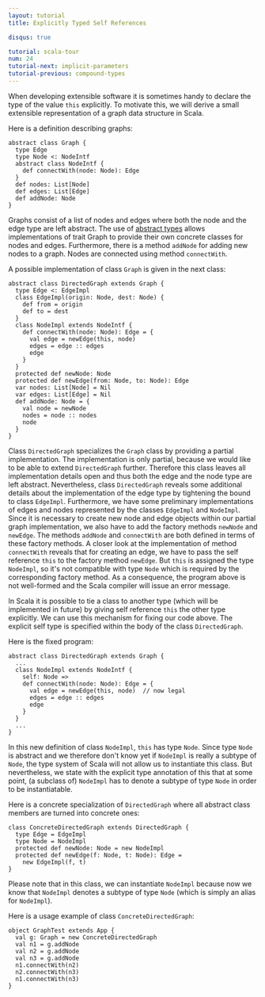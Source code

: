 ```yaml
---
layout: tutorial
title: Explicitly Typed Self References

disqus: true

tutorial: scala-tour
num: 24
tutorial-next: implicit-parameters
tutorial-previous: compound-types
---
```


When developing extensible software it is sometimes handy to declare the type of the value `this` explicitly. To motivate this, we will derive a small extensible representation of a graph data structure in Scala.

Here is a definition describing graphs:

    abstract class Graph {
      type Edge
      type Node <: NodeIntf
      abstract class NodeIntf {
        def connectWith(node: Node): Edge
      }
      def nodes: List[Node]
      def edges: List[Edge]
      def addNode: Node
    }

Graphs consist of a list of nodes and edges where both the node and the edge type are left abstract. The use of [abstract types](abstract-types.html) allows implementations of trait Graph to provide their own concrete classes for nodes and edges. Furthermore, there is a method `addNode` for adding new nodes to a graph. Nodes are connected using method `connectWith`.

A possible implementation of class `Graph` is given in the next class:

    abstract class DirectedGraph extends Graph {
      type Edge <: EdgeImpl
      class EdgeImpl(origin: Node, dest: Node) {
        def from = origin
        def to = dest
      }
      class NodeImpl extends NodeIntf {
        def connectWith(node: Node): Edge = {
          val edge = newEdge(this, node)
          edges = edge :: edges
          edge
        }
      }
      protected def newNode: Node
      protected def newEdge(from: Node, to: Node): Edge
      var nodes: List[Node] = Nil
      var edges: List[Edge] = Nil
      def addNode: Node = {
        val node = newNode
        nodes = node :: nodes
        node
      }
    }

Class `DirectedGraph` specializes the `Graph` class by providing a partial implementation. The implementation is only partial, because we would like to be able to extend `DirectedGraph` further. Therefore this class leaves all implementation details open and thus both the edge and the node type are left abstract. Nevertheless, class `DirectedGraph` reveals some additional details about the implementation of the edge type by tightening the bound to class `EdgeImpl`. Furthermore, we have some preliminary implementations of edges and nodes represented by the classes `EdgeImpl` and `NodeImpl`. Since it is necessary to create new node and edge objects within our partial graph implementation, we also have to add the factory methods `newNode` and `newEdge`. The methods `addNode` and `connectWith` are both defined in terms of these factory methods. A closer look at the implementation of method `connectWith` reveals that for creating an edge, we have to pass the self reference `this` to the factory method `newEdge`. But `this` is assigned the type `NodeImpl`, so it's not compatible with type `Node` which is required by the corresponding factory method. As a consequence, the program above is not well-formed and the Scala compiler will issue an error message.

In Scala it is possible to tie a class to another type (which will be implemented in future) by giving self reference `this` the other type explicitly. We can use this mechanism for fixing our code above. The explicit self type is specified within the body of the class `DirectedGraph`.

Here is the fixed program:

    abstract class DirectedGraph extends Graph {
      ...
      class NodeImpl extends NodeIntf {
        self: Node =>
        def connectWith(node: Node): Edge = {
          val edge = newEdge(this, node)  // now legal
          edges = edge :: edges
          edge
        }
      }
      ...
    }

In this new definition of class `NodeImpl`, `this` has type `Node`. Since type `Node` is abstract and we therefore don't know yet if `NodeImpl` is really a subtype of `Node`, the type system of Scala will not allow us to instantiate this class. But nevertheless, we state with the explicit type annotation of this that at some point, (a subclass of) `NodeImpl` has to denote a subtype of type `Node` in order to be instantiatable.

Here is a concrete specialization of `DirectedGraph` where all abstract class members are turned into concrete ones:

    class ConcreteDirectedGraph extends DirectedGraph {
      type Edge = EdgeImpl
      type Node = NodeImpl
      protected def newNode: Node = new NodeImpl
      protected def newEdge(f: Node, t: Node): Edge =
        new EdgeImpl(f, t)
    }

Please note that in this class, we can instantiate `NodeImpl` because now we know that `NodeImpl` denotes a subtype of type `Node` (which is simply an alias for `NodeImpl`).

Here is a usage example of class `ConcreteDirectedGraph`:

    object GraphTest extends App {
      val g: Graph = new ConcreteDirectedGraph
      val n1 = g.addNode
      val n2 = g.addNode
      val n3 = g.addNode
      n1.connectWith(n2)
      n2.connectWith(n3)
      n1.connectWith(n3)
    }

